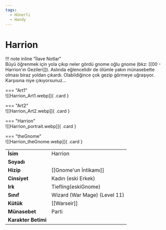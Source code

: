 ```yaml
---
tags:
  - Hünerli
  - Handy
---  
```

# Harrion   
  
<div class="grid" markdown>  
  
!!! note inline "İlave Notlar"  
	Büyü öğrenmek için yola çıkıp neler gördü gnome oğlu gnome (bkz: [[00 - Harrion'ın Gezileri]]). Aslında eğlencelidir de ölümle yakın münasebette olması biraz yoldan çıkardı. Olabildiğince çok gezip görmeye uğraşıyor. Karşısına niye çıkıyorsunuz…  
  
<div class="grid" markdown>  
  
=== "Art1"  
	![[Harrion_Art1.webp]]{ .card }  
  
=== "Art2"  
	![[Harrion_Art2.webp]]{ .card }  
  
=== "Harrion"  
	![[Harrion_portrait.webp]]{ .card }  
  
=== "theGnome"  
	![[Harrion_theGnome.webp]]{ .card }  
  
  
  
|  |  |  
|---|---|  
| **İsim** | Harrion |  
| **Soyadı** |  |  
| **Hizip** | [[Gnome'un İntikamı]] |  
| **Cinsiyet** | Kadın (eski Erkek) |  
| **Irk** | Tiefling(eskiGnome) |  
| **Sınıf** | Wizard (War Mage) (Level 11) |  
| **Kütük** | [[Warseir]] |  
| **Münasebet** | Parti |  
| **Karakter Betimi** |  |  
</div></div>
